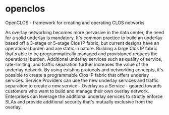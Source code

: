 openclos
========

OpenCLOS - framework for creating and operating CLOS networks

As overlay networking becomes more pervasive in the data center, the need for a solid underlay is mandatory. It's common practice to build an underlay based off a 3-stage or 5-stage Clos IP fabric, but current designs have an operational burden and are static in nature. Building a large Clos IP fabric that's able to be programmatically managed and provisioned reduces the operational burden. Additional underlay services such as quality of service, rate-limiting, and traffic separation further increases the value of the underlay network. By using existing protocols and networking concepts, it's possible to create a programmable Clos IP fabric that offers underlay services. Service Providers can use the new underlay services and traffic separation to create a new service - Overlay as a Service - geared towards customers who want to build and manage their own overlay network. Enterprises can leverage the additional underlay services to strictly enforce SLAs and provide additional security that's mutually exclusive from the overlay.
